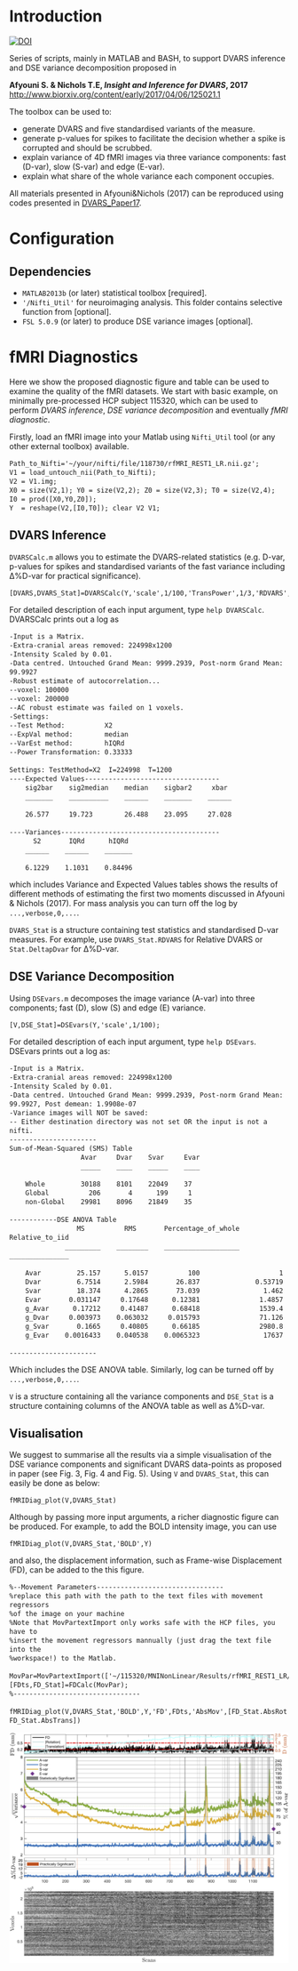 # Introduction
[![DOI](https://zenodo.org/badge/75120155.svg)](https://zenodo.org/badge/latestdoi/75120155)

Series of scripts, mainly in MATLAB and BASH, to support DVARS inference and DSE variance decomposition proposed in

 __Afyouni S. & Nichols T.E, *Insight and Inference for DVARS*, 2017__
http://www.biorxiv.org/content/early/2017/04/06/125021.1

The toolbox can be used to:

* generate DVARS and five standardised variants of the measure.
* generate p-values for spikes to facilitate the decision whether a spike is corrupted and should be scrubbed.
* explain variance of 4D fMRI images via three variance components: fast (D-var), slow (S-var) and edge (E-var).
* explain what share of the whole variance each component occupies.

All materials presented in Afyouni&Nichols (2017) can be reproduced using codes presented in [DVARS_Paper17](https://github.com/asoroosh/DVARS_Paper17).

# Configuration

## Dependencies
* `MATLAB2013b` (or later) statistical toolbox [required].
* `'/Nifti_Util'` for neuroimaging analysis. This folder contains selective function from  [optional].
* `FSL 5.0.9` (or later) to produce DSE variance images [optional].

# fMRI Diagnostics
Here we show the proposed diagnostic figure and table can be used to examine the quality of the fMRI datasets. We start with basic example, on minimally pre-processed HCP subject 115320, which can be used to perform _DVARS inference_, _DSE variance decomposition_ and eventually _fMRI diagnostic_.

Firstly, load an fMRI image into your Matlab using `Nifti_Util` tool (or any other external toolbox) available.

```
Path_to_Nifti='~/your/nifti/file/118730/rfMRI_REST1_LR.nii.gz';
V1 = load_untouch_nii(Path_to_Nifti);
V2 = V1.img;
X0 = size(V2,1); Y0 = size(V2,2); Z0 = size(V2,3); T0 = size(V2,4);
I0 = prod([X0,Y0,Z0]);
Y  = reshape(V2,[I0,T0]); clear V2 V1;
```

## DVARS Inference
`DVARSCalc.m` allows you to estimate the DVARS-related statistics (e.g. D-var, p-values for spikes and standardised variants of the fast variance including Δ%D-var for practical significance).

```
[DVARS,DVARS_Stat]=DVARSCalc(Y,'scale',1/100,'TransPower',1/3,'RDVARS','verbose',1);
```
For detailed description of each input argument, type `help DVARSCalc`. DVARSCalc prints out a log as

```
-Input is a Matrix.
-Extra-cranial areas removed: 224998x1200
-Intensity Scaled by 0.01.
-Data centred. Untouched Grand Mean: 9999.2939, Post-norm Grand Mean: 99.9927
-Robust estimate of autocorrelation...
--voxel: 100000
--voxel: 200000
--AC robust estimate was failed on 1 voxels.
-Settings:
--Test Method:          X2
--ExpVal method:        median
--VarEst method:        hIQRd
--Power Transformation: 0.33333

Settings: TestMethod=X2  I=224998  T=1200
----Expected Values----------------------------------
    sig2bar    sig2median    median    sigbar2     xbar
    _______    __________    ______    _______    ______

    26.577     19.723        26.488    23.095     27.028

----Variances----------------------------------------
      S2       IQRd      hIQRd
    ______    ______    _______

    6.1229    1.1031    0.84496
```
which includes Variance and Expected Values tables shows the results of different methods of estimating the first two moments discussed in Afyouni & Nichols (2017). For mass analysis you can turn off the log by `...,verbose,0,...`.

`DVARS_Stat` is a structure containing test statistics and standardised D-var measures. For example, use `DVARS_Stat.RDVARS` for Relative DVARS or `Stat.DeltapDvar` for Δ%D-var.


## DSE Variance Decomposition
Using `DSEvars.m` decomposes the image variance (A-var) into three components; fast (D), slow (S) and edge (E) variance.
 ```
[V,DSE_Stat]=DSEvars(Y,'scale',1/100);
 ```
For detailed description of each input argument, type `help DSEvars`. DSEvars prints out a log as:
 ```
 -Input is a Matrix.
 -Extra-cranial areas removed: 224998x1200
 -Intensity Scaled by 0.01.
 -Data centred. Untouched Grand Mean: 9999.2939, Post-norm Grand Mean: 99.9927, Post demean: 1.9908e-07
 -Variance images will NOT be saved:
 -- Either destination directory was not set OR the input is not a nifti.
 ----------------------
 Sum-of-Mean-Squared (SMS) Table
                   Avar     Dvar    Svar     Evar
                   _____    ____    _____    ____

     Whole         30188    8101    22049    37  
     Global          206       4      199     1  
     non-Global    29981    8096    21849    35  

 ------------DSE ANOVA Table
                  MS          RMS       Percentage_of_whole    Relative_to_iid
               _________    ________    ___________________    _______________

     Avar         25.157      5.0157          100                    1        
     Dvar         6.7514      2.5984       26.837              0.53719        
     Svar         18.374      4.2865       73.039                1.462        
     Evar       0.031147     0.17648      0.12381               1.4857        
     g_Avar      0.17212     0.41487      0.68418               1539.4        
     g_Dvar     0.003973    0.063032     0.015793               71.126        
     g_Svar       0.1665     0.40805      0.66185               2980.8        
     g_Evar    0.0016433    0.040538    0.0065323                17637        

 ----------------------
 ```
 Which includes the DSE ANOVA table. Similarly, log can be turned off by `...,verbose,0,...`.

 `V` is a structure containing all the variance components and `DSE_Stat` is a structure containing columns of the ANOVA table as well as Δ%D-var.  

## Visualisation
We suggest to summarise all the results via a simple visualisation of the DSE variance components and significant DVARS data-points
as proposed in paper (see Fig. 3, Fig. 4 and Fig. 5). Using `V` and `DVARS_Stat`, this can easily be done as below:

```
fMRIDiag_plot(V,DVARS_Stat)
```

Although by passing more input arguments, a richer diagnostic figure can be produced. For example, to add the BOLD intensity image, you can use

```
fMRIDiag_plot(V,DVARS_Stat,'BOLD',Y)
```

and also, the displacement information, such as Frame-wise Displacement (FD), can be added to the this figure.

```
%--Movement Parameters--------------------------------
%replace this path with the path to the text files with movement regressors
%of the image on your machine
%Note that MovPartextImport only works safe with the HCP files, you have to
%insert the movement regressors mannually (just drag the text file into the
%workspace!) to the Matlab.

MovPar=MovPartextImport(['~/115320/MNINonLinear/Results/rfMRI_REST1_LR/Movement_Regressors.txt']);
[FDts,FD_Stat]=FDCalc(MovPar);
%--------------------------------

fMRIDiag_plot(V,DVARS_Stat,'BOLD',Y,'FD',FDts,'AbsMov',[FD_Stat.AbsRot FD_Stat.AbsTrans])
```
![alt tag](fMRIDiag_115320.png)
